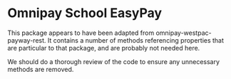 # Omnipay School EasyPay

This package appears to have been adapted from omnipay-westpac-payway-rest.  It contains a number of methods referencing 
properties that are particular to that package, and are probably not needed here.

We should do a thorough review of the code to ensure any unnecessary methods are removed.
